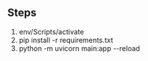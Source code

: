 ## Steps

1. env/Scripts/activate
2. pip install -r requirements.txt
3. python -m uvicorn main:app --reload